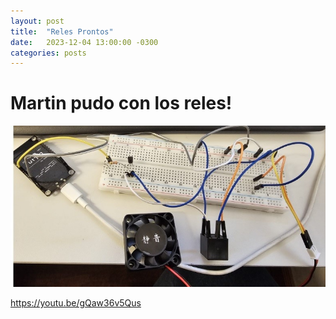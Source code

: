 ```yaml
---
layout: post
title:  "Reles Prontos"
date:   2023-12-04 13:00:00 -0300
categories: posts
---
```


# Martin pudo con los reles!

![Rele](/docs/assets/Rele.jpeg)

https://youtu.be/gQaw36v5Qus





